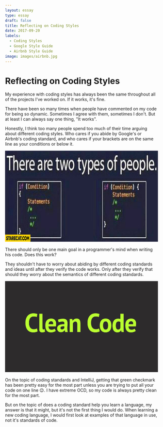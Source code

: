 ```yaml
---
layout: essay
type: essay
draft: false
title: Reflecting on Coding Styles
date: 2017-09-20
labels:
  - Coding Styles
  - Google Style Guide
  - Airbnb Style Guide
image: images/airbnb.jpg
---
```


# Reflecting on Coding Styles

My experience with coding styles has always been the same throughout all of the projects I've worked on. If it works, it's fine. 

There have been so many times when people have commented on my code for being so dynamic. Sometimes I agree with them, sometimes I don't. But at least I can always say one thing, "It works". 

Honestly, I think too many people spend too much of their time arguing about different coding styles. Who cares if you abide by Google's or Airbnb's coding standard, and who cares if your brackets are on the same line as your conditions or below it.

<center>
  <img style="height: 300px;" src="../images/brackets_meme.jpg"/>
</center>

There should only be one main goal in a programmer's mind when writing his code. Does this work? 

They shouldn't have to worry about abiding by different coding standards and ideas until after they verify the code works. Only after they verify that should they worry about the semantics of different coding standards.

<center>
  <img style="height: 300px;" src="../images/clean_code.jpg"/>
</center>

On the topic of coding standards and IntelliJ, getting that green checkmark has been pretty easy for the most part unless you are trying to put all your code on one line 😉. I have extreme OCD, so my code is always pretty clean for the most part. 

But on the topic of does a coding standard help you learn a language, my answer is that it might, but it's not the first thing I would do. When learning a new coding language, I would first look at examples of that language in use, not it's standards of code.
